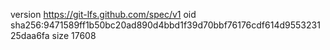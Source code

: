 version https://git-lfs.github.com/spec/v1
oid sha256:9471589ff1b50bc20ad890d4bbd1f39d70bbf76176cdf614d955323125daa6fa
size 17608
